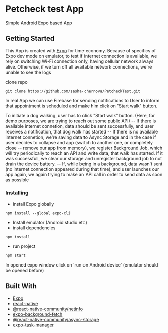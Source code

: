# Petcheck test App

Simple Android Expo based App 

## Getting Started

This App is created with [Expo](https://github.com/expo/expo) for time economy. Because of specifics of Expo dev mode on emulator, to test if internet connection is available, we rely on switching Wi-Fi connection only, having cellular network always alive. Otherwise, if we turn off all available network connections, we're unable to see the logs

clone repo 
```
git clone https://github.com/sasha-chernova/PetcheckTest.git
```

In real App we can use Firebase for sending notifications to User to inform that appointment is scheduled and make him click on "Start walk" button.

To initiate a dog walking, user has to click "Start walk" button. 
(Here, for demo purposes, we are trying to reach out some public API)
-- If there is available internet connetion, data should be sent successfully, and user receives a notification, that dog walk has started
-- If there is no available internet connetion, we're saving data to Async Storage and in the case if user decides to collapse and app (switch to another one, or completely close -- remove our app from memory),
we register Background Job, which will try periodically to reach an API and write data, that walk has started. If it was successfull, we clear our storage and unregister background job to not drain the device battery.
-- If, while being in a background, data wasn't sent (no internet connection appeared during that time), and user launches our app again,
we again trying to make an API call in order to send data as soon as possible

### Installing

* install Expo globally
```
npm install --global expo-cli
```

* Install emulator (Android studio etc)
* install dependencies 
```
npm install
```
* run project
```
npm start
```
In opened expo window click on 'run on Android device' (emulator should be opened before)


## Built With

* [Expo](https://github.com/expo/expo)
* [react-native](https://github.com/facebook/react-native)
* [@react-native-community/netinfo](https://github.com/react-native-community/react-native-netinfo)
* [expo-background-fetch](https://docs.expo.io/versions/latest/sdk/background-fetch/)
* [@react-native-community/async-storage](https://www.npmjs.com/package/@react-native-community/async-storage)
* [expo-task-manager](https://www.npmjs.com/package/expo-task-manager)
